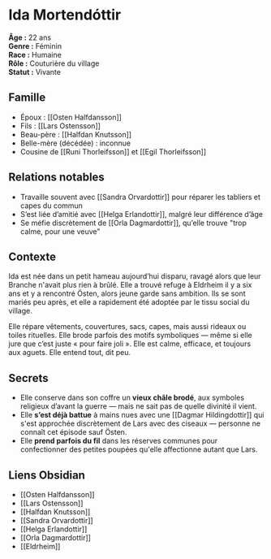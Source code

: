 # Ida Mortendóttir

**Âge :** 22 ans  
**Genre :** Féminin  
**Race :** Humaine  
**Rôle :** Couturière du village  
**Statut :** Vivante

## Famille
- Époux : [[Osten Halfdansson]]  
- Fils : [[Lars Ostensson]]  
- Beau-père : [[Halfdan Knutsson]]  
- Belle-mère (décédée) : inconnue
- Cousine de [[Runi Thorleifsson]] et [[Egil Thorleifsson]]

## Relations notables
- Travaille souvent avec [[Sandra Orvardottir]] pour réparer les tabliers et capes du commun  
- S’est liée d’amitié avec [[Helga Erlandottir]], malgré leur différence d’âge  
- Se méfie discrètement de [[Orla Dagmardottir]], qu’elle trouve "trop calme, pour une veuve"

## Contexte
Ida est née dans un petit hameau aujourd’hui disparu, ravagé alors que leur Branche n'avait plus rien à brûlé. Elle a trouvé refuge à Eldrheim il y a six ans et y a rencontré Östen, alors jeune garde sans ambition. Ils se sont mariés peu après, et elle a rapidement été adoptée par le tissu social du village.

Elle répare vêtements, couvertures, sacs, capes, mais aussi rideaux ou toiles rituelles. Elle brode parfois des motifs symboliques — même si elle jure que c’est juste « pour faire joli ». Elle est calme, efficace, et toujours aux aguets. Elle entend tout, dit peu.

## Secrets
- Elle conserve dans son coffre un **vieux châle brodé**, aux symboles religieux d’avant la guerre — mais ne sait pas de quelle divinité il vient.
- Elle **s’est déjà battue** à mains nues avec une [[Dagmar Hildingdottir]] qui s'est approchée discrètement de Lars avec des ciseaux — personne ne connaît cet épisode sauf Östen.
- Elle **prend parfois du fil** dans les réserves communes pour confectionner des petites poupées qu'elle affectionne autant que Lars.

## Liens Obsidian
- [[Osten Halfdansson]]
- [[Lars Ostensson]]
- [[Halfdan Knutsson]]
- [[Sandra Orvardottir]]
- [[Helga Erlandottir]]
- [[Orla Dagmardottir]]
- [[Eldrheim]]